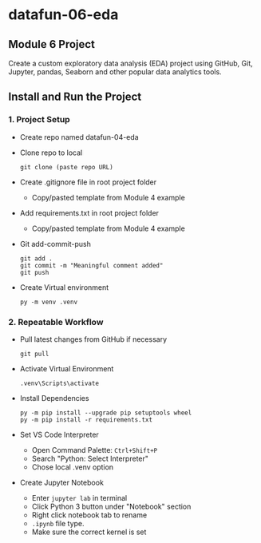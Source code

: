 # datafun-06-eda
## Module 6 Project
Create a custom exploratory data analysis (EDA) project using GitHub, Git, Jupyter, pandas, Seaborn and other popular data analytics tools.

## Install and Run the Project
### 1. Project Setup  
- Create repo named datafun-04-eda  

- Clone repo to local  
    ```
    git clone (paste repo URL)
    ```  

- Create .gitignore file in root project folder  
    * Copy/pasted template from Module 4 example  

- Add requirements.txt in root project folder  
    * Copy/pasted template from Module 4 example  

- Git add-commit-push  
    ```
    git add .
    git commit -m "Meaningful comment added"
    git push
    ```

- Create Virtual environment  
    ```
    py -m venv .venv
    ```

### 2. Repeatable Workflow  
- Pull latest changes from GitHub if necessary
    ```
    git pull
    ```

- Activate Virtual Environment
    ```
    .venv\Scripts\activate
    ``` 

- Install Dependencies
    ```
    py -m pip install --upgrade pip setuptools wheel
    py -m pip install -r requirements.txt
    ```

- Set VS Code Interpreter
    * Open Command Palette: `Ctrl+Shift+P`
    * Search "Python: Select Interpreter"
    * Chose local .venv option

- Create Jupyter Notebook
    * Enter `jupyter lab` in terminal
    * Click Python 3 button under "Notebook" section
    * Right click notebook tab to rename
    * `.ipynb` file type.
    * Make sure the correct kernel is set